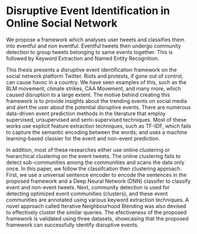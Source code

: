 # Disruptive Event Identification in Online Social Network
We propose a framework which analyses user tweets and classifies them into eventful and non eventful. Eventful tweets then undergo community detection to group tweets belonging to same events together. This is followed by Keyword Extraction and Named Entity Recognition.


This thesis presents a disruptive event identification framework on the social network platform Twitter. Riots and protests, if gone out of control, can cause havoc in a country. We have seen examples of this, such as the BLM movement, climate strikes, CAA Movement, and many more, which caused disruption to a large extent. The motive behind creating this framework is to provide insights about the trending events on social media and alert the user about the potential disruptive events. There are numerous data-driven event prediction methods in the literature that employ supervised, unsupervised and semi-supervised techniques. Most of these works use explicit feature extraction techniques, such as TF-IDF, which fails to capture the semantic encoding between the words; and uses a machine learning-based classier for the event and non-event prediction.

In addition, most of these researches either use online clustering or hierarchical clustering on the event tweets. The online clustering fails to detect sub-communities among the communities and scans the data only once. In this paper, we follow the classifcation then clustering approach. First, we use a universal sentence encoder to encode the sentences in the proposed framework and a Deep Neural Network (DNN) classifer to classify event and non-event tweets. Next, community detection is used for detecting optimized event communities (clusters), and these event communities are annotated using various keyword extraction techniques. A novel approach called Iterative Neighbourhood Blending was also devised to effectively cluster the similar queries. The efectiveness of the proposed framework is validated using three datasets, showcasing that the proposed framework can successfully identify disruptive events.
